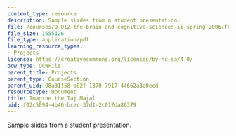 ```yaml
---
content_type: resource
description: Sample slides from a student presentation.
file: /courses/9-012-the-brain-and-cognitive-sciences-ii-spring-2006/f02c50944b46bcec37d12c017da86379_TKonkle_Presenta.pdf
file_size: 1655126
file_type: application/pdf
learning_resource_types:
- Projects
license: https://creativecommons.org/licenses/by-nc-sa/4.0/
ocw_type: OCWFile
parent_title: Projects
parent_type: CourseSection
parent_uid: 98a31f58-b82f-1370-7917-44662a3e0ecd
resourcetype: Document
title: Imagine the Taj Majal
uid: f02c5094-4b46-bcec-37d1-2c017da86379
---
```

Sample slides from a student presentation.
